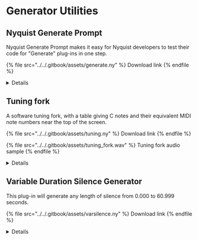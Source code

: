 # Generator Utilities

## Nyquist Generate Prompt

Nyquist Generate Prompt makes it easy for Nyquist developers to test their code for "Generate" plug-ins in one step.

{% file src="../../.gitbook/assets/generate.ny" %}
Download link
{% endfile %}

<details>

<summary>Details</summary>

Authors: Steve Daulton, Edgar Franke, Steven Jones and [David R.Sky](https://audionyq.com/david\_r\_sky)

Nyquist Generate Prompt makes it easy for Nyquist developers to test their code for "Generate" plug-ins in one step, unlike the Nyquist Prompt built into Audacity under the Effect menu, which requires several steps including pre-loading audio to test. Simply type your Nyquist generate code into the edit fields, then Left Click, TAB or SHIFT + TAB from one edit line to the next or previous line.

For example:

```
 (setq mysound (noise 10))
 (lp mysound (pwl 0 5000 10 100 10))
```

The first line generates 10 seconds of white noise and assigns it to the variable _"mysound"_.\
The second line applies a low-pass filter sweeping down from 5 kHz to 100 Hz over a period of 10 seconds to _"mysound"_.

</details>

## Tuning fork

A software tuning fork, with a table giving C notes and their equivalent MIDI note numbers near the top of the screen.

{% file src="../../.gitbook/assets/tuning.ny" %}
Download link
{% endfile %}

{% file src="../../.gitbook/assets/tuning_fork.wav" %}
Tuning fork audio sample
{% endfile %}

<details>

<summary>Details</summary>

Author: [David R.Sky](https://audionyq.com/david\_r\_sky)

A software tuning fork, with a table giving C notes and their equivalent MIDI note numbers near the top of the screen.

**Parameters:**

1. **Tone duration:** \[0 - 300 seconds, default = 120]
2. **Constant or fade out:** \[0=constant volume or 1=fade out, default = constant]
3. **MIDI or frequency:** \[0=MIDI 1=frequency, default = MIDI] - choose whether to generate tone with reference to a MIDI note number or a frequency. **Note:** Middle C = MIDI note 60, A above Middle C (440 Hz) = MIDI note 69.
4. **MIDI note:** \[16 - 127, default = 69] - You can use non-integer values here (such as 60.75)
5. **Frequency:** \[20 - 20000 Hz, default = 440]

</details>

## Variable Duration Silence Generator

This plug-in will generate any length of silence from 0.000 to 60.999 seconds.

{% file src="../../.gitbook/assets/varsilence.ny" %}
Download link
{% endfile %}

<details>

<summary>Details</summary>

Author: [David R.Sky](https://audionyq.com/david\_r\_sky)

This plug-in will generate any length of silence from 0.000 to 60.999 seconds. This plug-in may be useful if you need to run a legacy version of Audacity where the silence generator by default only lets you choose a value in whole seconds.

Parameters:

1. **Silence duration 1:** \[0 - 60 seconds]
2. **Silence duration 2:** \[0.000 to 0.999 seconds] - change this if you want a value other than in whole seconds. Both values will be added to determine the silence to be generated.

</details>

